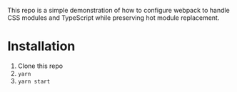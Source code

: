 This repo is a simple demonstration of how to configure webpack to handle CSS modules and TypeScript while preserving hot module replacement.

# Installation

1. Clone this repo
2. `yarn`
3. `yarn start`
